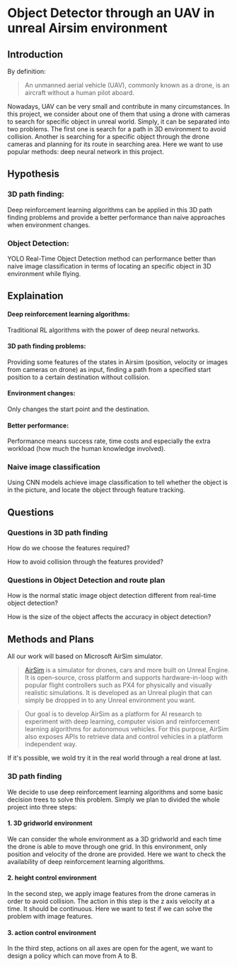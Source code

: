 ﻿Object Detector through an UAV in unreal Airsim environment
=====
Introduction
------
By definition:

>An unmanned aerial vehicle (UAV), commonly known as a drone, is an aircraft without a human pilot aboard. 

Nowadays, UAV can be very small and contribute in many circumstances. In this project, we consider about one of them that using a drone with cameras to search for specific object in unreal world. 
Simply, it can be separated into two problems. The first one is search for a path in 3D environment to avoid collision. Another is searching for a specific object through the drone cameras and planning for its route in searching area. Here we want to use popular methods: deep neural network in this project.

Hypothesis
-----

### 3D path finding:

Deep reinforcement learning algorithms can be applied in this 3D path finding problems and provide a better performance than naive approaches when environment changes.

### Object Detection:

YOLO Real-Time Object Detection method can performance better than naive image classification in terms of locating an specific object in 3D environment while flying.

Explaination
------

#### Deep reinforcement learning algorithms: 

Traditional RL algorithms with the power of deep neural networks.

#### 3D path finding problems: 

Providing some features of the states in Airsim (position, velocity or images from cameras on drone) as input, finding a path from a specified start position to a certain destination without collision. 

#### Environment changes:

Only changes the start point and the destination.

#### Better performance:

Performance means success rate, time costs and especially the extra workload (how much the human knowledge involved).

### Naive image classification

Using CNN models achieve image classification to tell whether the object is in the picture, and locate the object through feature tracking. 


Questions
---------

### Questions in 3D path finding

How do we choose the features required?

How to avoid collision through the features provided?

### Questions in Object Detection and route plan

How is the normal static image object detection different from real-time object detection?

How is the size of the object affects the accuracy in object detection?

Methods and Plans
-------

All our work will based on Microsoft AirSim simulator.

>[AirSim](https://github.com/Microsoft/AirSim) is a simulator for drones, cars and more built on Unreal Engine. It is open-source, cross platform and supports hardware-in-loop with popular flight controllers such as PX4 for physically and visually realistic simulations. It is developed as an Unreal plugin that can simply be dropped in to any Unreal environment you want.

>Our goal is to develop AirSim as a platform for AI research to experiment with deep learning, computer vision and reinforcement learning algorithms for autonomous vehicles. For this purpose, AirSim also exposes APIs to retrieve data and control vehicles in a platform independent way.

If it's possible, we wold try it in the real world through a real drone at last.

### 3D path finding

We decide to use deep reinforcement learning algorithms and some basic decision trees to solve this problem. Simply we plan to divided the whole project into three steps:

#### 1. 3D gridworld environment

We can consider the whole environment as a 3D gridworld and each time the drone is able to move through one grid. In this environment, only position and velocity of the drone are provided. Here we want to check the availability of deep reinforcement learning algorithms.

#### 2. height control environment

In the second step, we apply image features from the drone cameras in order to avoid collision. The action in this step is the z axis velocity at a time. It should be continuous. Here we want to test if we can solve the problem with image features.

#### 3. action control environment

In the third step, actions on all axes are open for the agent, we want to design a policy which can move from A to B.




